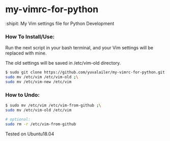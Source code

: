 # my-vimrc-for-python
:shipit: My Vim settings file for Python Development 


### How To Install/Use:
Run the next script in your bash terminal, and your Vim settings will be replaced with mine.

The old settings will be saved in /etc/vim-old directory. 

```bash
$ sudo git clone https://github.com/yuvalailer/my-vimrc-for-python.git /etc/vim-new ;\
sudo mv /etc/vim /etc/vim-old ;\
sudo mv /etc/vim-new /etc/vim
```

### How to Undo:
```bash
$ sudo mv /etc/vim /etc/vim-from-github ;\
sudo mv /etc/vim-old /etc/vim

# optional:
sudo rm -r /etc/vim-from-github
```


Tested on Ubuntu18.04
